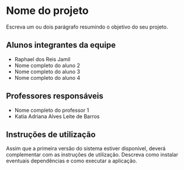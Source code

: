 # Nome do projeto

Escreva um ou dois parágrafo resumindo o objetivo do seu projeto.

## Alunos integrantes da equipe

* Raphael dos Reis Jamil
* Nome completo do aluno 2
* Nome completo do aluno 3
* Nome completo do aluno 4

## Professores responsáveis

* Nome completo do professor 1
* Katia Adriana Alves Leite de Barros

## Instruções de utilização

Assim que a primeira versão do sistema estiver disponível, deverá complementar com as instruções de utilização. Descreva como instalar eventuais dependências e como executar a aplicação.
